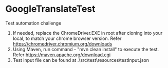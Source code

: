 # GoogleTranslateTest
Test automation challenge

1) If needed, replace the ChromeDriver.EXE in root after cloning into your local, to match your chrome browser version. Refer https://chromedriver.chromium.org/downloads
2) Using Maven, run command - "mvn clean install" to execute the test. Refer https://maven.apache.org/download.cgi
3) Test input file can be found at .\src\test\resources\testInput.json
